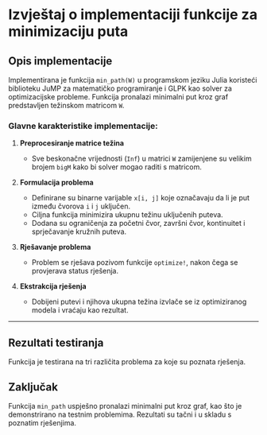 # Izvještaj o implementaciji funkcije za minimizaciju puta

## Opis implementacije
Implementirana je funkcija `min_path(W)` u programskom jeziku Julia koristeći biblioteku JuMP za matematičko programiranje i GLPK kao solver za optimizacijske probleme. Funkcija pronalazi minimalni put kroz graf predstavljen težinskom matricom `W`. 

### Glavne karakteristike implementacije:
1. **Preprocesiranje matrice težina**  
   - Sve beskonačne vrijednosti (`Inf`) u matrici `W` zamijenjene su velikim brojem `bigM` kako bi solver mogao raditi s matricom.

2. **Formulacija problema**  
   - Definirane su binarne varijable `x[i, j]` koje označavaju da li je put između čvorova `i` i `j` uključen.  
   - Ciljna funkcija minimizira ukupnu težinu uključenih puteva.  
   - Dodana su ograničenja za početni čvor, završni čvor, kontinuitet i sprječavanje kružnih puteva.

3. **Rješavanje problema**  
   - Problem se rješava pozivom funkcije `optimize!`, nakon čega se provjerava status rješenja.

4. **Ekstrakcija rješenja**  
   - Dobijeni putevi i njihova ukupna težina izvlače se iz optimiziranog modela i vraćaju kao rezultat.

---

## Rezultati testiranja
Funkcija je testirana na tri različita problema za koje su poznata rješenja. 

## Zaključak
Funkcija `min_path` uspješno pronalazi minimalni put kroz graf, kao što je demonstrirano na testnim problemima. Rezultati su tačni i u skladu s poznatim rješenjima.
